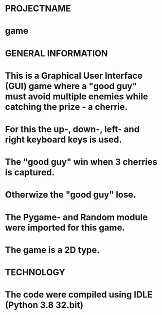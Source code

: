 # PROJECTNAME

# game

# GENERAL INFORMATION

# This is a Graphical User Interface (GUI) game where a "good guy" must avoid multiple enemies while catching the prize - a cherrie.
# For this the up-, down-, left- and right keyboard keys is used.
# The "good guy" win when 3 cherries is captured.
# Otherwize the "good guy" lose.
# The Pygame- and Random module were imported for this game.
# The game is a 2D type.

# TECHNOLOGY

# The code were compiled using IDLE (Python 3.8 32.bit)


